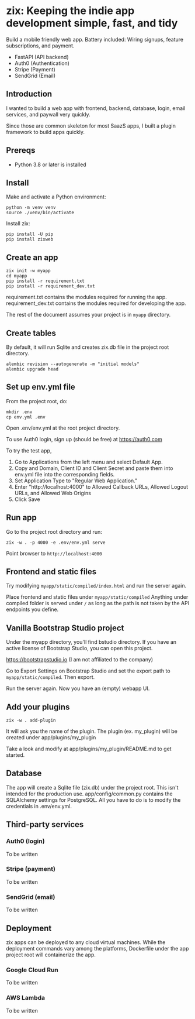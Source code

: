 # zix: Keeping the indie app development simple, fast, and tidy

Build a mobile friendly web app.
Battery included: Wiring signups, feature subscriptions, and payment.

- FastAPI (API backend)
- Auth0 (Authentication)
- Stripe (Payment)
- SendGrid (Email)

## Introduction

I wanted to build a web app with frontend, backend, database, login,
email services, and paywall very quickly.

Since those are common skeleton for most SaazS apps, I built a plugin
framework to build apps quickly.

## Prereqs

- Python 3.8 or later is installed

## Install

Make and activate a Python environment:

```
python -m venv venv
source ./venv/bin/activate
```

Install zix:

```
pip install -U pip
pip install zixweb
```

## Create an app

```
zix init -w myapp
cd myapp
pip install -r requirement.txt
pip install -r requirement_dev.txt
```

requirement.txt contains the modules required for running the app.
requirement_dev.txt contains the modules required for developing the app.

The rest of the document assumes your project is in `myapp` directory.

## Create tables

By default, it will run Sqlite and creates zix.db file in the project root directory.

```
alembic revision --autogenerate -m "initial models"
alembic upgrade head
```

## Set up env.yml file

From the project root, do:

```
mkdir .env
cp env.yml .env
```

Open .env/env.yml at the root project directory.

To use Auth0 login, sign up (should be free) at https://auth0.com

To try the test app,
1. Go to Applications from the left menu and select Default App.
2. Copy and Domain, Client ID and Client Secret and paste them into env.yml file into the corresponding fields.
3. Set Application Type to "Regular Web Application."
4. Enter "http://localhost:4000" to Allowed Callback URLs, Allowed Logout URLs, and Allowed Web Origins
5. Click Save

## Run app

Go to the project root directory and run:

```
zix -w . -p 4000 -e .env/env.yml serve
```

Point browser to `http://localhost:4000`

## Frontend and static files

Try modifying `myapp/static/compiled/index.html`
and run the server again.

Place frontend and static files under `myapp/static/compiled`
Anything under compiled folder is served under `/`
as long as the path is not taken by the API endpoints you define.


## Vanilla Bootstrap Studio project

Under the myapp directory, you'll find bstudio directory.
If you have an active license of Bootstrap Studio, you can
open this project.

https://bootstrapstudio.io
(I am not affiliated to the company)

Go to Export Settings on Bootstrap Studio and set the export path
to `myapp/static/compiled`. Then export.

Run the server again. Now you have an (empty) webapp UI.

## Add your plugins

```
zix -w . add-plugin
```

It will ask you the name of the plugin.
The plugin (ex. my_plugin) will be created under app/plugins/my_plugin

Take a look and modify at app/plugins/my_plugin/README.md to get started.

## Database

The app will create a Sqlite file (zix.db) under the project root.
This isn't intended for the production use.
app/config/common.py contains the SQLAlchemy settings for PostgreSQL.
All you have to do is to modify the credentials in .env/env.yml.

## Third-party services

### Auth0 (login)

To be written

### Stripe (payment)

To be written

### SendGrid (email)

To be written

## Deployment

zix apps can be deployed to any cloud virtual machines.
While the deployment commands vary among the platforms, Dockerfile under the
app project root will containerize the app.

### Google Cloud Run

To be written

### AWS Lambda

To be written
